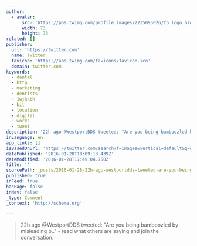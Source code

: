 ```yaml
---
author:
  - avatar:
      src: 'https://pbs.twimg.com/profile_images/2235095026/fb_logo_bigger.jpg'
      width: 73
      height: 73
related: []
publisher:
  url: 'https://twitter.com'
  name: Twitter
  favicon: 'https://abs.twimg.com/favicons/favicon.ico'
  domain: twitter.com
keywords:
  - dental
  - http
  - marketing
  - dentists
  - 1wjkkbh
  - bit
  - location
  - digital
  - works
  - tweet
description: '22h ago @WestportDDS tweeted: "Are you being bamboozled by misleading p.." - read what others are saying and join the conversation.'
inLanguage: en
app_links: []
isBasedOnUrl: 'https://twitter.com/search?f=images&vertical=default&q=dental%20marketing&src=typd'
datePublished: '2016-01-28T18:09:13.439Z'
dateModified: '2016-01-28T17:49:04.750Z'
title: ''
sourcePath: _posts/2016-01-28-22h-ago-westportdds-tweeted-are-you-being-bamboozled-by-m.md
published: true
inFeed: true
hasPage: false
inNav: false
_type: Comment
_context: 'http://schema.org'

---
```

> 22h ago &commat;WestportDDS tweeted&colon; "Are you being bamboozled by misleading p&period;&period;" - read what others are saying and join the conversation&period;
